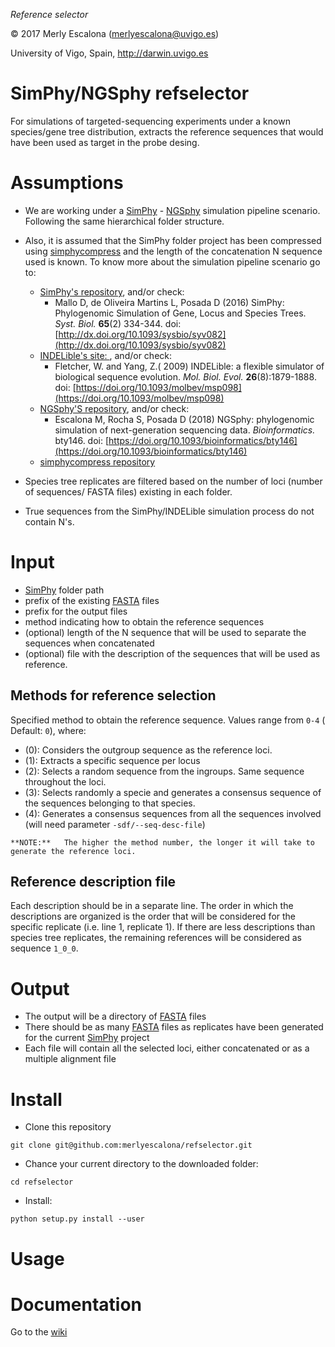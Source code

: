 
*Reference selector*

© 2017 Merly Escalona (<merlyescalona@uvigo.es>)

University of Vigo, Spain, http://darwin.uvigo.es


# SimPhy/NGSphy refselector

For simulations of targeted-sequencing experiments under a known species/gene
tree distribution, extracts the reference sequences that would have been used as
target in the probe desing.

# Assumptions

- We are working under a [SimPhy](https://github.com/adamallo/simphy) - [NGSphy](https://github.com/merlyescalona/ngsphy) simulation pipeline scenario.
Following the same hierarchical folder structure.

- Also, it is assumed that the SimPhy folder project has been compressed using [simphycompress](https://github.com/merlyescalona/simphycompress) and the
length of the concatenation N sequence used is known. To know more about the simulation pipeline scenario go to:
    - [SimPhy's repository](https://github.com/adamallo/simphy), and/or check:
        - Mallo D, de Oliveira Martins L, Posada D (2016) SimPhy: Phylogenomic Simulation of Gene, Locus and Species Trees. *Syst. Biol.* **65**(2) 334-344. doi: [http://dx.doi.org/10.1093/sysbio/syv082](http://dx.doi.org/10.1093/sysbio/syv082)
    - [INDELible's site: ](http://abacus.gene.ucl.ac.uk/software/indelible/), and/or check:
        - Fletcher, W. and Yang, Z.( 2009) INDELible: a flexible simulator of biological sequence evolution. *Mol. Biol. Evol.* **26**(8):1879-1888. doi: [https://doi.org/10.1093/molbev/msp098](https://doi.org/10.1093/molbev/msp098)
    - [NGSphy'S repository](https://github.com/merlyescalona/ngsphy), and/or check:
        - Escalona M, Rocha S, Posada D (2018) NGSphy: phylogenomic simulation of next-generation sequencing data. *Bioinformatics.* bty146. doi: [https://doi.org/10.1093/bioinformatics/bty146](https://doi.org/10.1093/bioinformatics/bty146)
    - [simphycompress repository](https://github.com/merlyescalona/simphycompress)

- Species tree replicates are filtered based on the number of loci (number of sequences/ FASTA files) existing
in each folder.

- True sequences from the SimPhy/INDELible simulation process do not contain N's.

# Input

- [SimPhy](https://github.com/adamallo/simphy) folder path
- prefix of the existing [FASTA](https://en.wikipedia.org/wiki/FASTA_format) files
- prefix for the output files
- method indicating how to obtain the reference sequences
- (optional) length of the N sequence that will be used to separate the sequences when concatenated
- (optional) file with the description of the sequences that will be used as reference.

## Methods for reference selection

Specified method to obtain the reference sequence. Values range from `0-4` ( Default: `0`), where:

- (0): 	Considers the outgroup sequence as the reference loci.
- (1): 	Extracts a specific sequence per locus
- (2): 	Selects a random sequence from the ingroups. Same sequence throughout the loci.
- (3): 	Selects randomly a specie and generates a consensus sequence of the sequences belonging to that species.
- (4): 	Generates a consensus sequences from all the sequences involved (will need parameter `-sdf/--seq-desc-file`)

```
**NOTE:** 	The higher the method number, the longer it will take to generate the reference loci.
```

## Reference description file

Each description should be in a separate line. The order in which the descriptions are organized
is the order that will be considered for the specific replicate (i.e. line 1, replicate 1).
If there are less descriptions than species tree replicates, the remaining references will be
considered as sequence `1_0_0`.

# Output

- The output will be a directory of [FASTA](https://en.wikipedia.org/wiki/FASTA_format) files
- There should be as many [FASTA](https://en.wikipedia.org/wiki/FASTA_format) files as replicates have been generated for the current [SimPhy](https://github.com/adamallo/simphy) project
- Each file will contain all the selected loci, either concatenated or as a multiple alignment file


# Install

- Clone this repository

```
git clone git@github.com:merlyescalona/refselector.git
```

- Chance your current directory to the downloaded folder:

```
cd refselector
```

- Install:

```
python setup.py install --user
```

# Usage

# Documentation

Go to the [wiki](https://github.com/merlyescalona/refselector/wiki)
